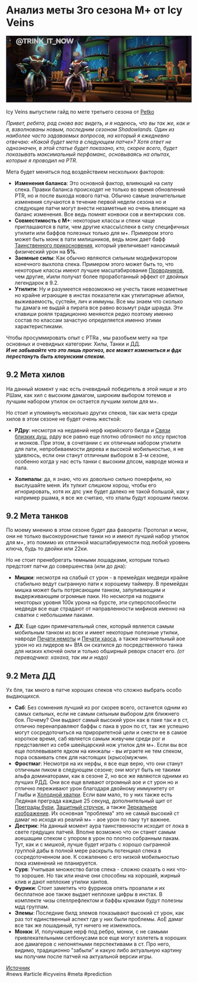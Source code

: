 # Анализ меты 3го сезона М+ от Icy Veins

<img src=https://github.com/MagicalCow/TrinkIT-News/blob/main/Assets/IV64263/IV64263-1.jpg width="600" float=right border=2>

Icy Veins выпустили гайд по мете третьего сезона от [Petko](https://www.icy-veins.com/forums/profile/111875-petko/)

*Привет, ребята, рад снова вас видеть, и я надеюсь, что вы так же, как и я, взволнованы новым, последним сезоном Shadowlands. Один из наиболее часто задаваемых вопросов, на который я ежедневно отвечаю: «Какой будет мета в следующем патче»? Хотя ответ не однозначен, в этой статье будет показано, кто, скорее всего, будет показывать максимальный перфоманс, основываясь на опытах, которые я проводил на PTR.*  

Мета будет меняться под воздействием нескольких факторов:  
- **Изменения баланса**: Это основной фактор, влияющий на силу спека. Правки баланса происходят не только во время обновлений PTR, но и после выхода нового патча. Обычно самые значительные изменения случаются в течение первой недели сезона но и следующие патчи могут внести незаметные но очень влияющие на баланс изменения. Все ведь помнят конвоки сов и вентирских сов.  
- **Совместимость с М+**: некоторые классы и спеки чаще приглашаются в пати, чем другие классы\спеки в силу специфичных утилити или баффов полезных только для м+. Примером этого может быть монк в пати милишников, ведь монк дает бафф [Таинственного прикосновения](https://ru.wowhead.com/spell=8647), который увеличивает наносимый физический урон на **5%**.  
- **Заемные силы**: Как обычно являются сильным модификатором конечного выхлопа спека. Примером этого может быть то, что некоторые классы имеют лучшее масштабирование [Проводников](https://www.icy-veins.com/wow/soulbind-conduits-guide), чем другие, и\или получат более проработанный эффект от двойных легендарок в 9.2.  
- **Утилити**: Ну и разумеется невозможно не учесть такие незаметные но крайне играющие в инстах показатели как утилитарные абилки, выживаемость, сустейн, лич и иммуны. Все мы знаем что сколько ты дамага не выдай а пирата все равно возьмут ради шрауда. Эти клавиши рояля традиционно меняются редко поэтому именно состав по классам зачастую определяется именно этими характеристиками.

Чтобы просуммировать опыт с PTRа , мы разобьем мету на три основных и очевидных категории: Хилы, Танки и ДД.  
***И не забывайте что это лишь прогноз, все может измениться и фдк перестануть быть клоунским спеком.***

9.2 Мета хилов
---------------

На данный момент у нас есть очевидный победитель в этой нише и это РШам, как хил с высоким дамагом, широким выбором тотемов и лучшим набором утилок он остается лучшим хилом для м+.

Но стоит и упомянуть несколько других спеков, так как мета среди хилов в этом сезоне не будет очень жесткой:

- **РДру**: несмотря на недавний нерф кирийского билда и [Связи близких душ](https://ru.wowhead.com/spell=354115/), рдру все равно еще плотно обгоняют по хпсу пристов и монков. При этом, в сочетании с их отличным набором утилити для пати, непробиваемости дерева и высокой мобильностью, я не удивлюсь, если они станут отличным выбором в 3-м сезоне, особенно когда у нас есть танки с высоким дпсом, навроде монка и пала.

- **Холипалы**: да, я знаю, что их довольно сильно понерфили, но выслушайте меня. Их тулкит слишком хорош, чтобы его игнорировать, хотя их дпс уже будет далеко не такой большой, как у например ршама, я все же считаю, что хпалы будут хорошим пиком.

9.2 Мета танков
-------------

По моему мнению в этом сезоне будет два фаворита: Протопал и монк, они не только высокоуронистые танки но и имеют лучший набор утилок для м+, это помимо их отличной масштабируемости под любой уровень ключа, будь то двойки или 22ки.

Но не стоит пренебрегать темными лошадками, которым только предстоят патчи до совершенства (или до дна):

- **Мишки**:  несмотря на слабый ст урон - в премейдах медведи крайне стабильно ведут сыгранную пати к хорошему таймеру. В премейдах мишка может быть потрясающим танком, запуливающим и выдерживающим огромные паки. Но несмотря на подвиги некоторых уровня 100к урона на бурсте, эти суперспособности медведя все еще страдают от направленности мификов именно на схватки с небольшими паками.

- **ДХ**: Еще один примечательный спек, который является самым мобильным танком из всех и имеет некоторые полезные утилки, навроде [Печати немоты](https://ru.wowhead.com/spell=202137) и [Печати хаоса](https://ru.wowhead.com/spell=255260), а также значительный аое урон но из лидеров м+ BfA он скатился до посредственного танка для низких ключей онли и только обширный реворк спасет его. *(от переводчика: хахаха, так им и надо)* 

9.2 Мета ДД
------------

Ух бля, так много в патче хороших спеков что сложно выбрать особо выдающихся.

- **Саб**: Без сомнения лучший из рог скорее всего, останется одним из самых сильных, если не самым сильным выбором для ближнего боя. Почему? Они выдают самый высокий урон как в паке так и в ст, отлично перенаправляют баффы с пака в урон по ст, так же успешно могут сосредоточиться на прироритетной цели и снести ее в самое короткое время, саб является самым живучим среди рог и представляет из себя швейцарский нож утилок для м+. Если вы все еще поплевываете ядком на кинжалы - вы играете не тем спеком, пора осваивать спек для настоящих (крысо)мужчин.  
- **Фростмаг**: Несмотря на их нерфы, я все еще верю, что они станут отличным пиком в следующем сезоне; они могут быть не такими альфа доминаторами, как в сезоне 2, но все же являются одними из лучших РДД. Они все еще вливают огромный аое и ст урон но и отлично переживают урон благодаря двойному иммунитету от Глыбы и [Холодной хватки](https://ru.wowhead.com/spell=235219/). Если вам мало, то у них также есть Ледяная преграда каждые 25 секунд, дополнительный щит от [Преграды бури](https://ru.wowhead.com/spell=337293), [Защитный стручок](https://ru.wowhead.com/spell=319217), а также [Зеркальное изображение](https://ru.wowhead.com/spell=55342). Их основная "проблема" это не самый высокий ст дамаг но исходя из реалий м+ - аое урон по паку тут важнее.
- **Дестрик**: На данный момент аура таинственности исходит от лока в свете грядущих патчей. Вполне возможно что он станет самым аоешащим спеком с упором в урон по плотно собранным пакам. Тут, как и с мишкой, лучше будет играть с хорошо сыгранной группой дабы в полной мере раскрыть потенциал спека в сосредоточенном аое. К сожалению с его низкой мобильностью пока изменений не планируется.
- **Сурв**: Учитывая множество багов спека - сложно сказать о них что-то хорошее. Но так или иначе они способны на хороший, жирный клив и дают неплохие утилки хантов.
- **Фурики**: Стоит заметить что фурриков опять проапали и их бесплатное аое также выдает неплохие цифры в инстах. В комплекте чизы спеллрефлектом и баффы криками будут полезны мдд группам.
- **Элемы**: Последние билд элемов показывают высокий ст урон, как раз тот единственный аспект где у них были проблемы. АоЕ дамаг все так же лошадиный, тут ничего не изменилось.
- **Монки**: И, получившие нерф под ребро, монки, с не самыми привлекательными сетбонусами все еще могут взлететь в хороших аое дамагеров с непонятными перспективами в ст. Про него, видимо, традиционно "забыли" и какую либо актуальную картину мы получим после патчей на актуальной версии игры.

[Источник](https://www.icy-veins.com/forums/topic/64263-shadowlands-mythic-season-3-meta-analysis/)  
#news #article #icyveins #meta #prediction